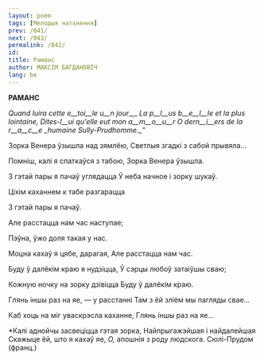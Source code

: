 ```yaml
---
layout: poem
tags: [Мелодыя натхнення]
prev: /041/
next: /043/
permalink: /042/
id: 
title: Раманс
author: МАКСІМ БАГДАНОВІЧ
lang: be
---
```



 
**РАМАНС**

_Quand luira cette_ _e__toi__le_ _u__n_ _jour__,_ _La p__l__us_ _b__e__l__le et_ _la_ _plus lointaine, Dites-__l__ui qu'elle eut_ _mon_ _a__m__o__u__r_ _O_ _dern__i__ers de la_ _r__a__c__e_  _humaine Sully-Prudhomme.__”_

Зорка Венера ўзышла над зямлёю, Светлыя згадкі з сабой прывяла...

Помніш, калі я спаткаўся з табою, Зорка Венера ўзышла.

3 гэтай пары я пачаў углядацца Ў неба начное і зорку шукаў.

Ціхім каханнем к табе разгарацца

3 гэтай пары я пачаў.

Але расстацца нам час наступае;

Пэўна, ўжо доля такая у нас.

Моцна кахаў я цябе, дарагая, Але расстацца нам час.

Буду ў далёкім краю я нудзіцца, Ў сэрцы любоў затаіўшы сваю;

Кожную ночку на зорку дзівіцца Буду ў далёкім краю.

Глянь іншы раз на яе, — у расстанні Там з ёй зліём мы пагляды свае...

Каб хоць на міг уваскрэсла каханне, Глянь іншы раз на яе...

*Калі аднойчы засвеціцца гэтая зорка, Найпрыгажэйшая і найдалейшая Скажыце ёй, што я кахаў  яе, _О,_ апошнія з роду людскога. Сюлі-Прудом (франц.)
